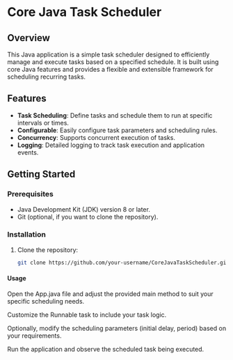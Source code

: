 # Core Java Task Scheduler

## Overview

This Java application is a simple task scheduler designed to efficiently manage and execute tasks based on a specified schedule. It is built using core Java features and provides a flexible and extensible framework for scheduling recurring tasks.

## Features

- **Task Scheduling**: Define tasks and schedule them to run at specific intervals or times.
- **Configurable**: Easily configure task parameters and scheduling rules.
- **Concurrency**: Supports concurrent execution of tasks.
- **Logging**: Detailed logging to track task execution and application events.

## Getting Started

### Prerequisites

- Java Development Kit (JDK) version 8 or later.
- Git (optional, if you want to clone the repository).

### Installation

1. Clone the repository:

   ```bash
   git clone https://github.com/your-username/CoreJavaTaskScheduler.git

#### Usage
Open the App.java file and adjust the provided main method to suit your specific scheduling needs.

Customize the Runnable task to include your task logic.

Optionally, modify the scheduling parameters (initial delay, period) based on your requirements.

Run the application and observe the scheduled task being executed.

